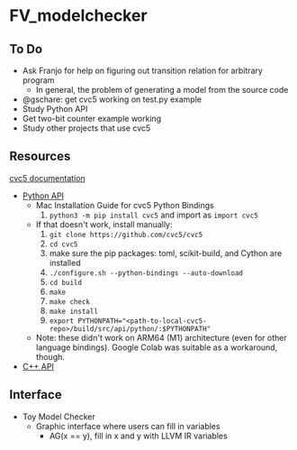 # FV_modelchecker
## To Do
* Ask Franjo for help on figuring out transition relation for arbitrary program
  * In general, the problem of generating a model from the source code
* @gschare: get cvc5 working on test.py example
* Study Python API
* Get two-bit counter example working
* Study other projects that use cvc5

## Resources
[cvc5 documentation](https://cvc5.github.io/)
* [Python API](https://cvc5.github.io/docs/cvc5-1.0.2/api/python/python.html)
  * Mac Installation Guide for cvc5 Python Bindings
    1. `python3 -m pip install cvc5` and import as `import cvc5`
  * If that doesn't work, install manually:
    1. `git clone https://github.com/cvc5/cvc5`
    1. `cd cvc5`
    1. make sure the pip packages: toml, scikit-build, and Cython are installed
    1. `./configure.sh --python-bindings --auto-download`
    1. `cd build`
    1. `make`
    1. `make check`
    1. `make install`
    1. `export PYTHONPATH="<path-to-local-cvc5-repo>/build/src/api/python/:$PYTHONPATH"`
  * Note: these didn't work on ARM64 (M1) architecture (even for other language
    bindings). Google Colab was suitable as a workaround, though.
* [C++ API](https://cvc5.github.io/docs/cvc5-1.0.2/api/cpp/cpp.html)

## Interface
* Toy Model Checker
  * Graphic interface where users can fill in variables
    * AG(x == y), fill in x and y with LLVM IR variables
